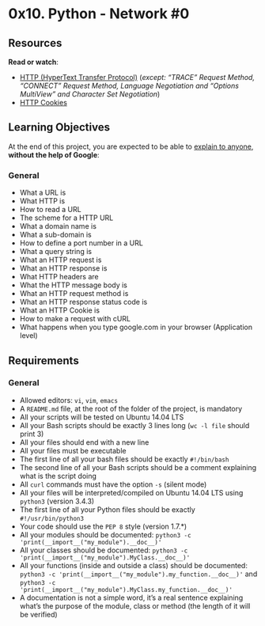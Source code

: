 <h1 class="gap">0x10. Python - Network #0</h1><div class="gap" id="project-description">
<h2>Resources</h2>
<p><strong>Read or watch</strong>:</p>
<ul>
<li><a href="/rltoken/vNqPD0N8vIgqJL1LnWaldQ" target="_blank" title="HTTP (HyperText Transfer Protocol)">HTTP (HyperText Transfer Protocol)</a> (<em>except: “TRACE” Request Method, “CONNECT” Request Method, Language Negotiation and “Options MultiView” and Character Set Negotiation</em>)</li>
<li><a href="/rltoken/ubO0VPV2T3D77jyfc0c1Xw" target="_blank" title="HTTP Cookies">HTTP Cookies</a> </li>
</ul>
<h2>Learning Objectives</h2>
<p>At the end of this project, you are expected to be able to <a href="/rltoken/oT82DKqCNiiinFJbsR2Fbw" target="_blank" title="explain to anyone">explain to anyone</a>, <strong>without the help of Google</strong>:</p>
<h3>General</h3>
<ul>
<li>What a URL is</li>
<li>What HTTP is</li>
<li>How to read a URL</li>
<li>The scheme for a HTTP URL</li>
<li>What a domain name is</li>
<li>What a sub-domain is</li>
<li>How to define a port number in a URL</li>
<li>What a query string is</li>
<li>What an HTTP request is</li>
<li>What an HTTP response is</li>
<li>What HTTP headers are</li>
<li>What the HTTP message body is</li>
<li>What an HTTP request method is</li>
<li>What an HTTP response status code is</li>
<li>What an HTTP Cookie is</li>
<li>How to make a request with cURL</li>
<li>What happens when you type google.com in your browser (Application level)</li>
</ul>
<h2>Requirements</h2>
<h3>General</h3>
<ul>
<li>Allowed editors: <code>vi</code>, <code>vim</code>, <code>emacs</code></li>
<li>A <code>README.md</code> file, at the root of the folder of the project, is mandatory</li>
<li>All your scripts will be tested on Ubuntu 14.04 LTS</li>
<li>All your Bash scripts should be exactly 3 lines long (<code>wc -l file</code> should print 3)</li>
<li>All your files should end with a new line</li>
<li>All your files must be executable</li>
<li>The first line of all your bash files should be exactly <code>#!/bin/bash</code></li>
<li>The second line of all your Bash scripts should be a comment explaining what is the script doing</li>
<li>All <code>curl</code> commands must have the option <code>-s</code> (silent mode)</li>
<li>All your files will be interpreted/compiled on Ubuntu 14.04 LTS using <code>python3</code> (version 3.4.3)</li>
<li>The first line of all your Python files should be exactly <code>#!/usr/bin/python3</code></li>
<li>Your code should use the <code>PEP 8</code> style (version 1.7.*)</li>
<li>All your modules should be documented: <code>python3 -c 'print(__import__("my_module").__doc__)'</code></li>
<li>All your classes should be documented: <code>python3 -c 'print(__import__("my_module").MyClass.__doc__)'</code></li>
<li>All your functions (inside and outside a class) should be documented: <code>python3 -c 'print(__import__("my_module").my_function.__doc__)'</code> and <code>python3 -c 'print(__import__("my_module").MyClass.my_function.__doc__)'</code></li>
<li>A documentation is not a simple word, it’s a real sentence explaining what’s the purpose of the module, class or method (the length of it will be verified)</li>
</ul>
</div>